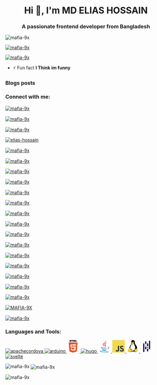 # <h1 align="center">Hi 👋, I'm MD ELIAS HOSSAIN</h1>

<h3 align="center">A passionate frontend developer from Bangladesh</h3>

<p align="left"> <img src="https://komarev.com/ghpvc/?username=mafia-9x&label=Profile%20views&color=0e75b6&style=flat" alt="mafia-9x" /> </p>

<p align="left"> <a href="https://github.com/ryo-ma/github-profile-trophy"><img src="https://github-profile-trophy.vercel.app/?username=mafia-9x" alt="mafia-9x" /></a> </p>

<p align="left"> <a href="https://twitter.com/mafia-9x" target="blank"><img src="https://img.shields.io/twitter/follow/mafia-9x?logo=twitter&style=for-the-badge" alt="mafia-9x" /></a> </p>

- ⚡ Fun fact **I Think im funny**

### Blogs posts

<!-- BLOG-POST-LIST:START -->

<!-- BLOG-POST-LIST:END -->

<h3 align="left">Connect with me:</h3>

<p align="left">

<a href="https://codepen.io/mafia-9x" target="blank"><img align="center" src="https://raw.githubusercontent.com/rahuldkjain/github-profile-readme-generator/master/src/images/icons/Social/codepen.svg" alt="mafia-9x" height="30" width="40" /></a>

<a href="https://dev.to/mafia-9x" target="blank"><img align="center" src="https://raw.githubusercontent.com/rahuldkjain/github-profile-readme-generator/master/src/images/icons/Social/devto.svg" alt="mafia-9x" height="30" width="40" /></a>

<a href="https://twitter.com/mafia-9x" target="blank"><img align="center" src="https://raw.githubusercontent.com/rahuldkjain/github-profile-readme-generator/master/src/images/icons/Social/twitter.svg" alt="mafia-9x" height="30" width="40" /></a>

<a href="https://linkedin.com/in/elias-hossain" target="blank"><img align="center" src="https://raw.githubusercontent.com/rahuldkjain/github-profile-readme-generator/master/src/images/icons/Social/linked-in-alt.svg" alt="elias-hossain" height="30" width="40" /></a>

<a href="https://stackoverflow.com/users/mafia-9x" target="blank"><img align="center" src="https://raw.githubusercontent.com/rahuldkjain/github-profile-readme-generator/master/src/images/icons/Social/stack-overflow.svg" alt="mafia-9x" height="30" width="40" /></a>

<a href="https://codesandbox.com/mafia-9x" target="blank"><img align="center" src="https://raw.githubusercontent.com/rahuldkjain/github-profile-readme-generator/master/src/images/icons/Social/codesandbox.svg" alt="mafia-9x" height="30" width="40" /></a>

<a href="https://kaggle.com/mafia-9x" target="blank"><img align="center" src="https://raw.githubusercontent.com/rahuldkjain/github-profile-readme-generator/master/src/images/icons/Social/kaggle.svg" alt="mafia-9x" height="30" width="40" /></a>

<a href="https://fb.com/mafia-9x" target="blank"><img align="center" src="https://raw.githubusercontent.com/rahuldkjain/github-profile-readme-generator/master/src/images/icons/Social/facebook.svg" alt="mafia-9x" height="30" width="40" /></a>

<a href="https://instagram.com/mafia-9x" target="blank"><img align="center" src="https://raw.githubusercontent.com/rahuldkjain/github-profile-readme-generator/master/src/images/icons/Social/instagram.svg" alt="mafia-9x" height="30" width="40" /></a>

<a href="https://dribbble.com/mafia-9x" target="blank"><img align="center" src="https://raw.githubusercontent.com/rahuldkjain/github-profile-readme-generator/master/src/images/icons/Social/dribbble.svg" alt="mafia-9x" height="30" width="40" /></a>

<a href="https://www.behance.net/mafia-9x" target="blank"><img align="center" src="https://raw.githubusercontent.com/rahuldkjain/github-profile-readme-generator/master/src/images/icons/Social/behance.svg" alt="mafia-9x" height="30" width="40" /></a>

<a href="https://medium.com/mafia-9x" target="blank"><img align="center" src="https://raw.githubusercontent.com/rahuldkjain/github-profile-readme-generator/master/src/images/icons/Social/medium.svg" alt="mafia-9x" height="30" width="40" /></a>

<a href="https://www.codechef.com/users/mafia-9x" target="blank"><img align="center" src="https://cdn.jsdelivr.net/npm/simple-icons@3.1.0/icons/codechef.svg" alt="mafia-9x" height="30" width="40" /></a>

<a href="https://www.hackerrank.com/mafia-9x" target="blank"><img align="center" src="https://raw.githubusercontent.com/rahuldkjain/github-profile-readme-generator/master/src/images/icons/Social/hackerrank.svg" alt="mafia-9x" height="30" width="40" /></a>

<a href="https://codeforces.com/profile/mafia-9x" target="blank"><img align="center" src="https://raw.githubusercontent.com/rahuldkjain/github-profile-readme-generator/master/src/images/icons/Social/codeforces.svg" alt="mafia-9x" height="30" width="40" /></a>

<a href="https://www.leetcode.com/mafia-9x" target="blank"><img align="center" src="https://raw.githubusercontent.com/rahuldkjain/github-profile-readme-generator/master/src/images/icons/Social/leet-code.svg" alt="mafia-9x" height="30" width="40" /></a>

<a href="https://www.hackerearth.com/mafia-9x" target="blank"><img align="center" src="https://raw.githubusercontent.com/rahuldkjain/github-profile-readme-generator/master/src/images/icons/Social/hackerearth.svg" alt="mafia-9x" height="30" width="40" /></a>

<a href="https://auth.geeksforgeeks.org/user/mafia-9x" target="blank"><img align="center" src="https://raw.githubusercontent.com/rahuldkjain/github-profile-readme-generator/master/src/images/icons/Social/geeks-for-geeks.svg" alt="mafia-9x" height="30" width="40" /></a>

<a href="https://www.topcoder.com/members/mafia-9x" target="blank"><img align="center" src="https://raw.githubusercontent.com/rahuldkjain/github-profile-readme-generator/master/src/images/icons/Social/topcoder.svg" alt="mafia-9x" height="30" width="40" /></a>

<a href="https://discord.gg/MAFIA-9X" target="blank"><img align="center" src="https://raw.githubusercontent.com/rahuldkjain/github-profile-readme-generator/master/src/images/icons/Social/discord.svg" alt="MAFIA-9X" height="30" width="40" /></a>

<a href="/mafia-9x" target="blank"><img align="center" src="https://raw.githubusercontent.com/rahuldkjain/github-profile-readme-generator/master/src/images/icons/Social/rss.svg" alt="mafia-9x" height="30" width="40" /></a>

</p>

<h3 align="left">Languages and Tools:</h3>

<p align="left"> <a href="https://cordova.apache.org/" target="_blank" rel="noreferrer"> <img src="https://www.vectorlogo.zone/logos/apache_cordova/apache_cordova-icon.svg" alt="apachecordova" width="40" height="40"/> </a> <a href="https://www.arduino.cc/" target="_blank" rel="noreferrer"> <img src="https://cdn.worldvectorlogo.com/logos/arduino-1.svg" alt="arduino" width="40" height="40"/> </a> <a href="https://www.w3.org/html/" target="_blank" rel="noreferrer"> <img src="https://raw.githubusercontent.com/devicons/devicon/master/icons/html5/html5-original-wordmark.svg" alt="html5" width="40" height="40"/> </a> <a href="https://gohugo.io/" target="_blank" rel="noreferrer"> <img src="https://api.iconify.design/logos-hugo.svg" alt="hugo" width="40" height="40"/> </a> <a href="https://www.java.com" target="_blank" rel="noreferrer"> <img src="https://raw.githubusercontent.com/devicons/devicon/master/icons/java/java-original.svg" alt="java" width="40" height="40"/> </a> <a href="https://developer.mozilla.org/en-US/docs/Web/JavaScript" target="_blank" rel="noreferrer"> <img src="https://raw.githubusercontent.com/devicons/devicon/master/icons/javascript/javascript-original.svg" alt="javascript" width="40" height="40"/> </a> <a href="https://www.linux.org/" target="_blank" rel="noreferrer"> <img src="https://raw.githubusercontent.com/devicons/devicon/master/icons/linux/linux-original.svg" alt="linux" width="40" height="40"/> </a> <a href="https://pandas.pydata.org/" target="_blank" rel="noreferrer"> <img src="https://raw.githubusercontent.com/devicons/devicon/2ae2a900d2f041da66e950e4d48052658d850630/icons/pandas/pandas-original.svg" alt="pandas" width="40" height="40"/> </a> <a href="https://svelte.dev" target="_blank" rel="noreferrer"> <img src="https://upload.wikimedia.org/wikipedia/commons/1/1b/Svelte_Logo.svg" alt="svelte" width="40" height="40"/> </a> </p>

<p><img align="left" src="https://github-readme-stats.vercel.app/api/top-langs?username=mafia-9x&show_icons=true&locale=en&layout=compact" alt="mafia-9x" /></p>

<p>&nbsp;<img align="center" src="https://github-readme-stats.vercel.app/api?username=mafia-9x&show_icons=true&locale=en" alt="mafia-9x" /></p>

<p><img align="center" src="https://github-readme-streak-stats.herokuapp.com/?user=mafia-9x&" alt="mafia-9x" /></p>
